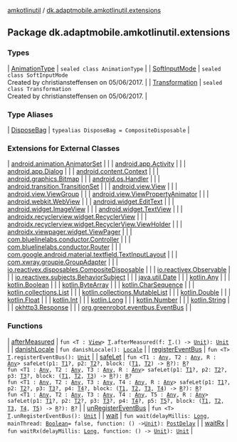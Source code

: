 [amkotlinutil](../index.md) / [dk.adaptmobile.amkotlinutil.extensions](index.md)

## Package dk.adaptmobile.amkotlinutil.extensions

### Types

| [AnimationType](-animation-type/index.md) | `sealed class AnimationType` |
| [SoftInputMode](-soft-input-mode/index.md) | `sealed class SoftInputMode`<br>Created by christiansteffensen on 05/06/2017. |
| [Transformation](-transformation/index.md) | `sealed class Transformation`<br>Created by christiansteffensen on 05/06/2017. |

### Type Aliases

| [DisposeBag](-dispose-bag.md) | `typealias DisposeBag = CompositeDisposable` |

### Extensions for External Classes

| [android.animation.AnimatorSet](android.animation.-animator-set/index.md) |  |
| [android.app.Activity](android.app.-activity/index.md) |  |
| [android.app.Dialog](android.app.-dialog/index.md) |  |
| [android.content.Context](android.content.-context/index.md) |  |
| [android.graphics.Bitmap](android.graphics.-bitmap/index.md) |  |
| [android.os.Handler](android.os.-handler/index.md) |  |
| [android.transition.TransitionSet](android.transition.-transition-set/index.md) |  |
| [android.view.View](android.view.-view/index.md) |  |
| [android.view.ViewGroup](android.view.-view-group/index.md) |  |
| [android.view.ViewPropertyAnimator](android.view.-view-property-animator/index.md) |  |
| [android.webkit.WebView](android.webkit.-web-view/index.md) |  |
| [android.widget.EditText](android.widget.-edit-text/index.md) |  |
| [android.widget.ImageView](android.widget.-image-view/index.md) |  |
| [android.widget.TextView](android.widget.-text-view/index.md) |  |
| [androidx.recyclerview.widget.RecyclerView](androidx.recyclerview.widget.-recycler-view/index.md) |  |
| [androidx.recyclerview.widget.RecyclerView.ViewHolder](androidx.recyclerview.widget.-recycler-view.-view-holder/index.md) |  |
| [androidx.viewpager.widget.ViewPager](androidx.viewpager.widget.-view-pager/index.md) |  |
| [com.bluelinelabs.conductor.Controller](com.bluelinelabs.conductor.-controller/index.md) |  |
| [com.bluelinelabs.conductor.Router](com.bluelinelabs.conductor.-router/index.md) |  |
| [com.google.android.material.textfield.TextInputLayout](com.google.android.material.textfield.-text-input-layout/index.md) |  |
| [com.xwray.groupie.GroupAdapter](com.xwray.groupie.-group-adapter/index.md) |  |
| [io.reactivex.disposables.CompositeDisposable](io.reactivex.disposables.-composite-disposable/index.md) |  |
| [io.reactivex.Observable](io.reactivex.-observable/index.md) |  |
| [io.reactivex.subjects.BehaviorSubject](io.reactivex.subjects.-behavior-subject/index.md) |  |
| [java.util.Date](java.util.-date/index.md) |  |
| [kotlin.Any](kotlin.-any/index.md) |  |
| [kotlin.Boolean](kotlin.-boolean/index.md) |  |
| [kotlin.ByteArray](kotlin.-byte-array/index.md) |  |
| [kotlin.CharSequence](kotlin.-char-sequence/index.md) |  |
| [kotlin.collections.List](kotlin.collections.-list/index.md) |  |
| [kotlin.collections.MutableList](kotlin.collections.-mutable-list/index.md) |  |
| [kotlin.Double](kotlin.-double/index.md) |  |
| [kotlin.Float](kotlin.-float/index.md) |  |
| [kotlin.Int](kotlin.-int/index.md) |  |
| [kotlin.Long](kotlin.-long/index.md) |  |
| [kotlin.Number](kotlin.-number/index.md) |  |
| [kotlin.String](kotlin.-string/index.md) |  |
| [okhttp3.Response](okhttp3.-response/index.md) |  |
| [org.greenrobot.eventbus.EventBus](org.greenrobot.eventbus.-event-bus/index.md) |  |

### Functions

| [afterMeasured](after-measured.md) | `fun <T : `[`View`](https://developer.android.com/reference/android/view/View.html)`> `[`T`](after-measured.md#T)`.afterMeasured(f: `[`T`](after-measured.md#T)`.() -> `[`Unit`](https://kotlinlang.org/api/latest/jvm/stdlib/kotlin/-unit/index.html)`): `[`Unit`](https://kotlinlang.org/api/latest/jvm/stdlib/kotlin/-unit/index.html) |
| [danishLocale](danish-locale.md) | `fun danishLocale(): `[`Locale`](https://developer.android.com/reference/java/util/Locale.html) |
| [registerEventBus](register-event-bus.md) | `fun <T> `[`T`](register-event-bus.md#T)`.registerEventBus(): `[`Unit`](https://kotlinlang.org/api/latest/jvm/stdlib/kotlin/-unit/index.html) |
| [safeLet](safe-let.md) | `fun <T1 : `[`Any`](https://kotlinlang.org/api/latest/jvm/stdlib/kotlin/-any/index.html)`, T2 : `[`Any`](https://kotlinlang.org/api/latest/jvm/stdlib/kotlin/-any/index.html)`, R : `[`Any`](https://kotlinlang.org/api/latest/jvm/stdlib/kotlin/-any/index.html)`> safeLet(p1: `[`T1`](safe-let.md#T1)`?, p2: `[`T2`](safe-let.md#T2)`?, block: (`[`T1`](safe-let.md#T1)`, `[`T2`](safe-let.md#T2)`) -> `[`R`](safe-let.md#R)`?): `[`R`](safe-let.md#R)`?`<br>`fun <T1 : `[`Any`](https://kotlinlang.org/api/latest/jvm/stdlib/kotlin/-any/index.html)`, T2 : `[`Any`](https://kotlinlang.org/api/latest/jvm/stdlib/kotlin/-any/index.html)`, T3 : `[`Any`](https://kotlinlang.org/api/latest/jvm/stdlib/kotlin/-any/index.html)`, R : `[`Any`](https://kotlinlang.org/api/latest/jvm/stdlib/kotlin/-any/index.html)`> safeLet(p1: `[`T1`](safe-let.md#T1)`?, p2: `[`T2`](safe-let.md#T2)`?, p3: `[`T3`](safe-let.md#T3)`?, block: (`[`T1`](safe-let.md#T1)`, `[`T2`](safe-let.md#T2)`, `[`T3`](safe-let.md#T3)`) -> `[`R`](safe-let.md#R)`?): `[`R`](safe-let.md#R)`?`<br>`fun <T1 : `[`Any`](https://kotlinlang.org/api/latest/jvm/stdlib/kotlin/-any/index.html)`, T2 : `[`Any`](https://kotlinlang.org/api/latest/jvm/stdlib/kotlin/-any/index.html)`, T3 : `[`Any`](https://kotlinlang.org/api/latest/jvm/stdlib/kotlin/-any/index.html)`, T4 : `[`Any`](https://kotlinlang.org/api/latest/jvm/stdlib/kotlin/-any/index.html)`, R : `[`Any`](https://kotlinlang.org/api/latest/jvm/stdlib/kotlin/-any/index.html)`> safeLet(p1: `[`T1`](safe-let.md#T1)`?, p2: `[`T2`](safe-let.md#T2)`?, p3: `[`T3`](safe-let.md#T3)`?, p4: `[`T4`](safe-let.md#T4)`?, block: (`[`T1`](safe-let.md#T1)`, `[`T2`](safe-let.md#T2)`, `[`T3`](safe-let.md#T3)`, `[`T4`](safe-let.md#T4)`) -> `[`R`](safe-let.md#R)`?): `[`R`](safe-let.md#R)`?`<br>`fun <T1 : `[`Any`](https://kotlinlang.org/api/latest/jvm/stdlib/kotlin/-any/index.html)`, T2 : `[`Any`](https://kotlinlang.org/api/latest/jvm/stdlib/kotlin/-any/index.html)`, T3 : `[`Any`](https://kotlinlang.org/api/latest/jvm/stdlib/kotlin/-any/index.html)`, T4 : `[`Any`](https://kotlinlang.org/api/latest/jvm/stdlib/kotlin/-any/index.html)`, T5 : `[`Any`](https://kotlinlang.org/api/latest/jvm/stdlib/kotlin/-any/index.html)`, R : `[`Any`](https://kotlinlang.org/api/latest/jvm/stdlib/kotlin/-any/index.html)`> safeLet(p1: `[`T1`](safe-let.md#T1)`?, p2: `[`T2`](safe-let.md#T2)`?, p3: `[`T3`](safe-let.md#T3)`?, p4: `[`T4`](safe-let.md#T4)`?, p5: `[`T5`](safe-let.md#T5)`?, block: (`[`T1`](safe-let.md#T1)`, `[`T2`](safe-let.md#T2)`, `[`T3`](safe-let.md#T3)`, `[`T4`](safe-let.md#T4)`, `[`T5`](safe-let.md#T5)`) -> `[`R`](safe-let.md#R)`?): `[`R`](safe-let.md#R)`?` |
| [unRegisterEventBus](un-register-event-bus.md) | `fun <T> `[`T`](un-register-event-bus.md#T)`.unRegisterEventBus(): `[`Unit`](https://kotlinlang.org/api/latest/jvm/stdlib/kotlin/-unit/index.html) |
| [wait](wait.md) | `fun wait(delayMillis: `[`Long`](https://kotlinlang.org/api/latest/jvm/stdlib/kotlin/-long/index.html)`, mainThread: `[`Boolean`](https://kotlinlang.org/api/latest/jvm/stdlib/kotlin/-boolean/index.html)` = false, function: () -> `[`Unit`](https://kotlinlang.org/api/latest/jvm/stdlib/kotlin/-unit/index.html)`): `[`PostDelay`](../dk.adaptmobile.amkotlinutil.model/-post-delay/index.md) |
| [waitRx](wait-rx.md) | `fun waitRx(delayMillis: `[`Long`](https://kotlinlang.org/api/latest/jvm/stdlib/kotlin/-long/index.html)`, function: () -> `[`Unit`](https://kotlinlang.org/api/latest/jvm/stdlib/kotlin/-unit/index.html)`): `[`Unit`](https://kotlinlang.org/api/latest/jvm/stdlib/kotlin/-unit/index.html) |

